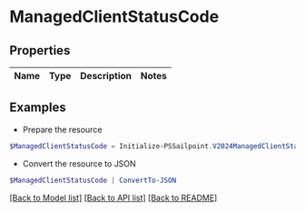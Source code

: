 # ManagedClientStatusCode
## Properties

Name | Type | Description | Notes
------------ | ------------- | ------------- | -------------

## Examples

- Prepare the resource
```powershell
$ManagedClientStatusCode = Initialize-PSSailpoint.V2024ManagedClientStatusCode 
```

- Convert the resource to JSON
```powershell
$ManagedClientStatusCode | ConvertTo-JSON
```

[[Back to Model list]](../README.md#documentation-for-models) [[Back to API list]](../README.md#documentation-for-api-endpoints) [[Back to README]](../README.md)


